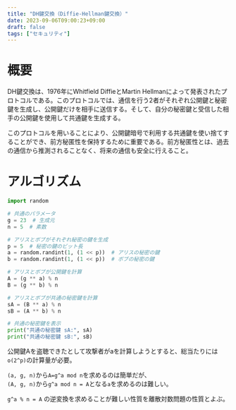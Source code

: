 ```yaml
---
title: "DH鍵交換（Diffie-Hellman鍵交換）"
date: 2023-09-06T09:00:23+09:00
draft: false
tags: ["セキュリティ"] 
---
```

<!--more-->

# 概要

DH鍵交換は、1976年にWhitfield DiffieとMartin Hellmanによって発表されたプロトコルである。このプロトコルでは、通信を行う2者がそれぞれ公開鍵と秘密鍵を生成し、公開鍵だけを相手に送信する。そして、自分の秘密鍵と受信した相手の公開鍵を使用して共通鍵を生成する。

このプロトコルを用いることにより、公開鍵暗号で利用する共通鍵を使い捨てすることができ、前方秘匿性を保持するために重要である。前方秘匿性とは、過去の通信から推測されることなく、将来の通信も安全に行えること。

# アルゴリズム
```dh.py
import random

# 共通のパラメータ
g = 23  # 生成元
n = 5  # 素数

# アリスとボブがそれぞれ秘密の鍵を生成
p = 5  # 秘密の鍵のビット長
a = random.randint(1, (1 << p))  # アリスの秘密の鍵
b = random.randint(1, (1 << p))  # ボブの秘密の鍵

# アリスとボブが公開鍵を計算
A = (g ** a) % n
B = (g ** b) % n

# アリスとボブが共通の秘密鍵を計算
sA = (B ** a) % n
sB = (A ** b) % n

# 共通の秘密鍵を表示
print("共通の秘密鍵 sA:", sA)
print("共通の秘密鍵 sB:", sB)

```

公開鍵Aを盗聴できたとして攻撃者がaを計算しようとすると、総当たりには`o(2^p)`の計算量が必要。

`(a, g, n)`から`A=g^a mod n`を求めるのは簡単だが、  
`(A, g, n)`から`g^a mod n = A`となる`a`を求めるのは難しい。  

`g^a % n = A` の逆変換を求めることが難しい性質を離散対数問題の性質とよぶ。
